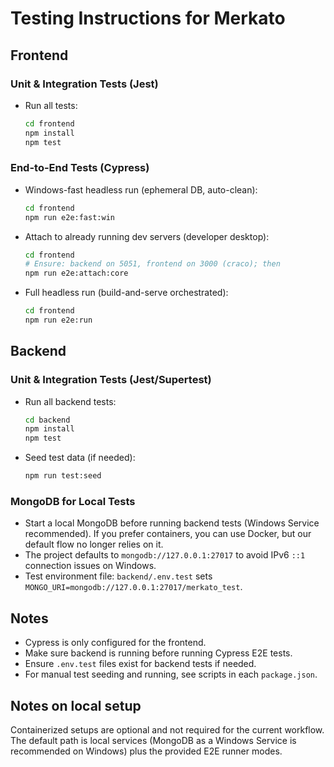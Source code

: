 # Testing Instructions for Merkato

## Frontend

### Unit & Integration Tests (Jest)
- Run all tests:
  ```sh
  cd frontend
  npm install
  npm test
  ```

### End-to-End Tests (Cypress)
- Windows-fast headless run (ephemeral DB, auto-clean):
  ```sh
  cd frontend
  npm run e2e:fast:win
  ```
- Attach to already running dev servers (developer desktop):
  ```sh
  cd frontend
  # Ensure: backend on 5051, frontend on 3000 (craco); then
  npm run e2e:attach:core
  ```
- Full headless run (build-and-serve orchestrated):
  ```sh
  cd frontend
  npm run e2e:run
  ```

## Backend

### Unit & Integration Tests (Jest/Supertest)
- Run all backend tests:
  ```sh
  cd backend
  npm install
  npm test
  ```
- Seed test data (if needed):
  ```sh
  npm run test:seed
  ```

### MongoDB for Local Tests
- Start a local MongoDB before running backend tests (Windows Service recommended). If you prefer containers, you can use Docker, but our default flow no longer relies on it.
- The project defaults to `mongodb://127.0.0.1:27017` to avoid IPv6 `::1` connection issues on Windows.
- Test environment file: `backend/.env.test` sets `MONGO_URI=mongodb://127.0.0.1:27017/merkato_test`.

## Notes
- Cypress is only configured for the frontend.
- Make sure backend is running before running Cypress E2E tests.
- Ensure `.env.test` files exist for backend tests if needed.
- For manual test seeding and running, see scripts in each `package.json`.

## Notes on local setup
Containerized setups are optional and not required for the current workflow. The default path is local services (MongoDB as a Windows Service is recommended on Windows) plus the provided E2E runner modes.
